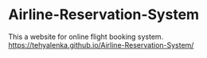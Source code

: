 # Airline-Reservation-System
This a website for online flight booking system.
https://tehyalenka.github.io/Airline-Reservation-System/
